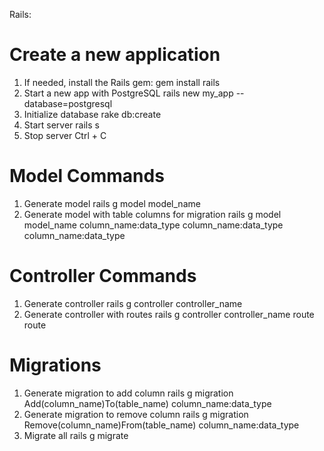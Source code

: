 Rails:

# Create a new application
1. If needed, install the Rails gem:
    gem install rails
2. Start a new app with PostgreSQL
    rails new my_app --database=postgresql
3. Initialize database
    rake db:create
4. Start server
    rails s
5. Stop server
    Ctrl + C

# Model Commands
1. Generate model
    rails g model model_name
2. Generate model with table columns for migration
    rails g model model_name column_name:data_type column_name:data_type column_name:data_type

# Controller Commands
1. Generate controller
    rails g controller controller_name
2. Generate controller with routes
    rails g controller controller_name route route

# Migrations
1. Generate migration to add column
    rails g migration Add(column_name)To(table_name) column_name:data_type
2. Generate migration to remove column
    rails g migration Remove(column_name)From(table_name) column_name:data_type
3. Migrate all
    rails g migrate